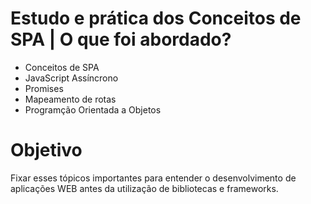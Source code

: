 # Estudo e prática dos Conceitos de SPA | O que foi abordado?

- Conceitos de SPA
- JavaScript Assíncrono
- Promises
- Mapeamento de rotas
- Programção Orientada a Objetos

# Objetivo

Fixar esses tópicos importantes para entender o desenvolvimento de aplicações WEB antes da utilização de bibliotecas e frameworks.
